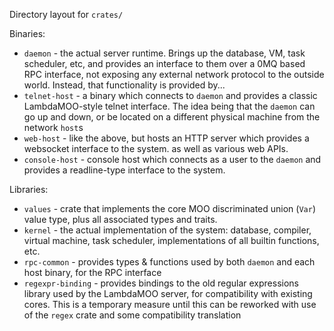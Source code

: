 Directory layout for `crates/`

Binaries:
  * `daemon` - the actual server runtime. Brings up the database, VM, task scheduler, etc, and provides an interface
     to them over a 0MQ based RPC interface, not exposing any external network protocol to the outside world. 
     Instead, that functionality is provided by...
  * `telnet-host` - a binary which connects to `daemon` and provides a classic LambdaMOO-style telnet interface.
     The idea being that the `daemon` can go up and down, or be located on a different physical machine from the  
     network `host`s
  * `web-host` - like the above, but hosts an HTTP server which provides a websocket interface to the system.
     as well as various web APIs.
  * `console-host` - console host which connects as a user to the `daemon` and provides a readline-type interface to the
     system.

Libraries:
  * `values` - crate that implements the core MOO discriminated union (`Var`) value type,
     plus all associated types and traits.
  * `kernel` - the actual implementation of the system: database, compiler, virtual machine,
     task scheduler, implementations of all builtin functions, etc.
  * `rpc-common` - provides types & functions used by both `daemon` and each host binary, for the RPC interface
  * `regexpr-binding` - provides bindings to the old regular expressions library used by
     the LambdaMOO server, for compatibility with existing cores. This is a temporary measure until
     this can be reworked with use of the `regex` crate and some compatibility translation
